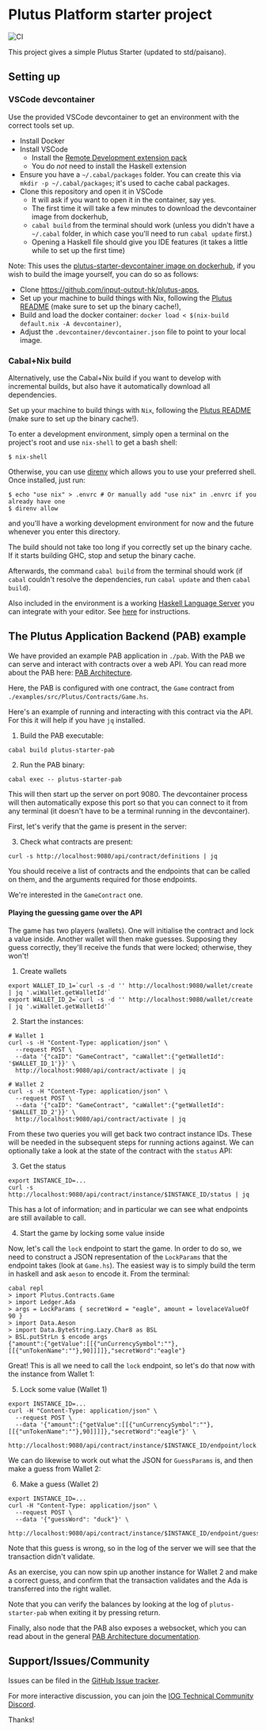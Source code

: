 # Plutus Platform starter project
![CI](https://github.com/input-output-hk/plutus-starter/actions/workflows/test.yml/badge.svg?branch=main)


This project gives a simple Plutus Starter (updated to std/paisano).

## Setting up

### VSCode devcontainer

Use the provided VSCode devcontainer to get an environment with the correct tools set up.

- Install Docker
- Install VSCode
  - Install the [Remote Development extension pack](https://marketplace.visualstudio.com/items?itemName=ms-vscode-remote.vscode-remote-extensionpack)
  - You do *not* need to install the Haskell extension
- Ensure you have a `~/.cabal/packages` folder. You can create this via `mkdir -p ~/.cabal/packages`; it's used to cache cabal packages.
- Clone this repository and open it in VSCode
  - It will ask if you want to open it in the container, say yes.
  - The first time it will take a few minutes to download the devcontainer image from dockerhub,
  - `cabal build` from the terminal should work (unless you didn't have a `~/.cabal` folder, in which case you'll need to run `cabal update` first.)
  - Opening a Haskell file should give you IDE features (it takes a little while to set up the first time)

Note: This uses the [plutus-starter-devcontainer image on dockerhub](https://hub.docker.com/r/inputoutput/plutus-starter-devcontainer), if
you wish to build the image yourself, you can do so as follows:
  - Clone https://github.com/input-output-hk/plutus-apps,
  - Set up your machine to build things with Nix, following the [Plutus README](https://github.com/input-output-hk/plutus/blob/master/README.adoc) (make sure to set up the binary cache!),
  - Build and load the docker container: `docker load < $(nix-build default.nix -A devcontainer)`,
  - Adjust the `.devcontainer/devcontainer.json` file to point to your local image.

### Cabal+Nix build

Alternatively, use the Cabal+Nix build if you want to develop with incremental builds, but also have it automatically download all dependencies.

Set up your machine to build things with `Nix`, following the [Plutus README](https://github.com/input-output-hk/plutus/blob/master/README.adoc) (make sure to set up the binary cache!).

To enter a development environment, simply open a terminal on the project's root and use `nix-shell` to get a bash shell:

```
$ nix-shell
```

Otherwise, you can use [direnv](https://github.com/direnv/direnv) which allows you to use your preferred shell. Once installed, just run:

```
$ echo "use nix" > .envrc # Or manually add "use nix" in .envrc if you already have one
$ direnv allow
```

and you'll have a working development environment for now and the future whenever you enter this directory.

The build should not take too long if you correctly set up the binary cache. If it starts building GHC, stop and setup the binary cache.

Afterwards, the command `cabal build` from the terminal should work (if `cabal` couldn't resolve the dependencies, run `cabal update` and then `cabal build`).

Also included in the environment is a working [Haskell Language Server](https://github.com/haskell/haskell-language-server) you can integrate with your editor.
See [here](https://github.com/haskell/haskell-language-server#configuring-your-editor) for instructions.

## The Plutus Application Backend (PAB) example

We have provided an example PAB application in `./pab`. With the PAB we can serve and interact
with contracts over a web API. You can read more about the PAB here: [PAB Architecture](https://github.com/input-output-hk/plutus-apps/blob/main/plutus-pab/ARCHITECTURE.adoc).

Here, the PAB is configured with one contract, the `Game` contract from `./examples/src/Plutus/Contracts/Game.hs`.

Here's an example of running and interacting with this contract via the API. For this it will help if you
have `jq` installed.

1. Build the PAB executable:

```
cabal build plutus-starter-pab
```

2. Run the PAB binary:

```
cabal exec -- plutus-starter-pab
````

This will then start up the server on port 9080. The devcontainer process will then automatically expose this port so that you can connect to it from any terminal (it doesn't have to be a terminal running in the devcontainer).

First, let's verify that the game is present in the server:

3. Check what contracts are present:

```
curl -s http://localhost:9080/api/contract/definitions | jq
```

You should receive a list of contracts and the endpoints that can be called on them, and the arguments
required for those endpoints.

We're interested in the `GameContract` one.

#### Playing the guessing game over the API

The game has two players (wallets). One will initialise the contract and lock a value inside. Another
wallet will then make guesses. Supposing they guess correctly, they'll receive the funds that were
locked; otherwise, they won't!


1. Create wallets
```
export WALLET_ID_1=`curl -s -d '' http://localhost:9080/wallet/create | jq '.wiWallet.getWalletId'`
export WALLET_ID_2=`curl -s -d '' http://localhost:9080/wallet/create | jq '.wiWallet.getWalletId'`
```

2. Start the instances:

```
# Wallet 1
curl -s -H "Content-Type: application/json" \
  --request POST \
  --data '{"caID": "GameContract", "caWallet":{"getWalletId": '$WALLET_ID_1'}}' \
  http://localhost:9080/api/contract/activate | jq

# Wallet 2
curl -s -H "Content-Type: application/json" \
  --request POST \
  --data '{"caID": "GameContract", "caWallet":{"getWalletId": '$WALLET_ID_2'}}' \
  http://localhost:9080/api/contract/activate | jq
```

From these two queries you will get back two contract instance IDs. These will be needed
in the subsequent steps for running actions against. We can optionally take a look at the state
of the contract with the `status` API:

3. Get the status

```
export INSTANCE_ID=...
curl -s http://localhost:9080/api/contract/instance/$INSTANCE_ID/status | jq
```

This has a lot of information; and in particular we can see what endpoints are still available
to call.

4. Start the game by locking some value inside

Now, let's call the `lock` endpoint to start the game. In order to do so, we need to construct
a JSON representation of the `LockParams` that the endpoint takes (look at `Game.hs`). The easiest
way is to simply build the term in haskell and ask `aeson` to encode it. From the terminal:

```
cabal repl
> import Plutus.Contracts.Game
> import Ledger.Ada
> args = LockParams { secretWord = "eagle", amount = lovelaceValueOf 90 }
> import Data.Aeson
> import Data.ByteString.Lazy.Char8 as BSL
> BSL.putStrLn $ encode args
{"amount":{"getValue":[[{"unCurrencySymbol":""},[[{"unTokenName":""},90]]]]},"secretWord":"eagle"}
```

Great! This is all we need to call the `lock` endpoint, so let's do that now with
the instance from Wallet 1:

5. Lock some value (Wallet 1)

```
export INSTANCE_ID=...
curl -H "Content-Type: application/json" \
  --request POST \
  --data '{"amount":{"getValue":[[{"unCurrencySymbol":""},[[{"unTokenName":""},90]]]]},"secretWord":"eagle"}' \
  http://localhost:9080/api/contract/instance/$INSTANCE_ID/endpoint/lock
```

We can do likewise to work out what the JSON for `GuessParams` is, and then make a guess from
Wallet 2:

6. Make a guess (Wallet 2)

```
export INSTANCE_ID=...
curl -H "Content-Type: application/json" \
  --request POST \
  --data '{"guessWord": "duck"}' \
  http://localhost:9080/api/contract/instance/$INSTANCE_ID/endpoint/guess
```

Note that this guess is wrong, so in the log of the server we will see that the transaction
didn't validate.

As an exercise, you can now spin up another instance for Wallet 2 and make a correct guess, and
confirm that the transaction validates and the Ada is transferred into the right wallet.

Note that you can verify the balances by looking at the log of `plutus-starter-pab`
when exiting it by pressing return.

Finally, also node that the PAB also exposes a websocket, which you can read about in
the general [PAB Architecture documentation](https://github.com/input-output-hk/plutus-apps/blob/main/plutus-pab/ARCHITECTURE.adoc).


## Support/Issues/Community

Issues can be filed in the [GitHub Issue tracker](https://github.com/input-output-hk/plutus-starter/issues).

For more interactive discussion, you can join the [IOG Technical Community
Discord](https://discord.gg/sSF5gmDBYg).

Thanks!
